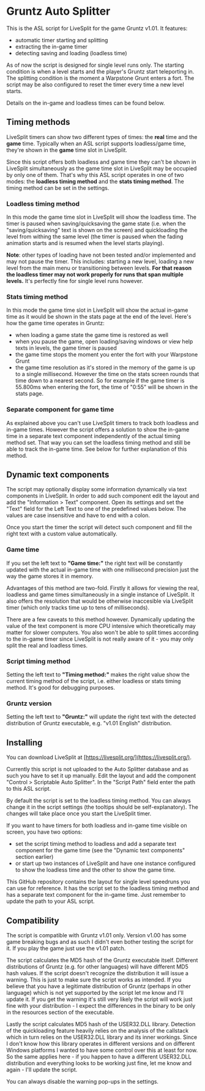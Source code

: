 # Gruntz Auto Splitter

This is the ASL script for LiveSplit for the game Gruntz v1.01. It features:
* automatic timer starting and splitting
* extracting the in-game timer
* detecting saving and loading (loadless time)

As of now the script is designed for single level runs only. The starting condition is when a level starts and the player's Gruntz start teleporting in. The splitting condition is the moment a Warpstone Grunt enters a fort. The script may be also configured to reset the timer every time a new level starts.

Details on the in-game and loadless times can be found below.

## Timing methods

LiveSplit timers can show two different types of times: the **real** time and the **game** time. Typically when an ASL script supports loadless/game time, they're shown in the **game** time slot in LiveSplit.

Since this script offers both loadless and game time they can't be shown in LiveSplit simultaneously as the game time slot in LiveSplit may be occupied by only one of them. That's why this ASL script operates in one of two modes: the **loadless timing method** and the **stats timing method**. The timing method can be set in the settings.

### Loadless timing method

In this mode the game time slot in LiveSplit will show the loadless time. The timer is paused when saving/quicksaving the game state (i.e. when the "saving/quicksaving" text is shown on the screen) and quickloading the level from withing the same level (the timer is paused when the fading animation starts and is resumed when the level starts playing). 

**Note**: other types of loading have not been tested and/or implemented and may not pause the timer. This includes: starting a new level, loading a new level from the main menu or transitioning between levels. **For that reason the loadless timer may not work properly for runs that span multiple levels.** It's perfectly fine for single level runs however.

### Stats timing method

In this mode the game time slot in LiveSplit will show the actual in-game time as it would be shown in the stats page at the end of the level. Here's how the game time operates in Gruntz:
* when loading a game state the game time is restored as well
* when you pause the game, open loading/saving windows or view help texts in levels, the game timer is paused
* the game time stops the moment you enter the fort with your Warpstone Grunt
* the game time resolution as it's stored in the memory of the game is up to a single millisecond. However the time on the stats screen rounds that time down to a nearest second. So for example if the game timer is 55.800ms when entering the fort, the time of "0:55" will be shown in the stats page.

### Separate component for game time

As explained above you can't use LiveSplit timers to track both loadless and in-game times. However the script offers a solution to show the in-game time in a separate text component independently of the actual timing method set. That way you can set the loadless timing method and still be able to track the in-game time. See below for further explanation of this method.

## Dynamic text components

The script may optionally display some information dynamically via text components in LiveSplit. In order to add such component edit the layout and add the "Information > Text" component. Open its settings and set the "Text" field for the Left Text to one of the predefined values below. The values are case insensitive and have to end with a colon.

Once you start the timer the script will detect such component and fill the right text with a custom value automatically.

### Game time

If you set the left text to **"Game time:"** the right text will be constantly updated with the actual in-game time with one millisecond precision just the way the game stores it in memory.

Advantages of this method are two-fold. Firstly it allows for viewing the real, loadless and game times simultaneously in a single instance of LiveSplit. It also offers the resolution that would be otherwise inaccesible via LiveSplit timer (which only tracks time up to tens of milliseconds).

There are a few caveats to this method however. Dynamically updating the value of the text component is more CPU intensive which theoretically may matter for slower computers. You also won't be able to split times according to the in-game timer since LiveSplit is not really aware of it - you may only split the real and loadless times.

### Script timing method

Setting the left text to **"Timing method:"** makes the right value show the current timing method of the script, i.e. either loadless or stats timing method. It's good for debugging purposes.

### Gruntz version

Setting the left text to **"Gruntz:"** will update the right text with the detected distribution of Gruntz executable, e.g. "v1.01 English" distribution.


## Installing

You can download LiveSplit at [https://livesplit.org/](https://livesplit.org/).

Currently this script is not uploaded to the Auto Splitter database and as such you have to set it up manually. Edit the layout and add the component "Control > Scriptable Auto Splitter". In the "Script Path" field enter the path to this ASL script.

By default the script is set to the loadless timing method. You can always change it in the script settings (the tooltips should be self-explanatory). The changes will take place once you start the LiveSplit timer.

If you want to have timers for both loadless and in-game time visible on screen, you have two options:
* set the script timing method to loadless and add a separate text component for the game time (see the "Dynamic text components" section earlier)
* or start up two instances of LiveSplit and have one instance configured to show the loadless time and the other to show the game time.

This GitHub repository contains the layout for single level speedruns you can use for reference. It has the script set to the loadless timing method and has a separate text component for the in-game time. Just remember to update the path to your ASL script.

## Compatibility

The script is compatible with Gruntz v1.01 only. Version v1.00 has some game breaking bugs and as such I didn't even bother testing the script for it. If you play the game just use the v1.01 patch.

The script calculates the MD5 hash of the Gruntz executable itself. Different distributions of Gruntz (e.g. for other languages) will have different MD5 hash values. If the script doesn't recognize the distribution it will issue a warning. This is just to make sure the script works as intended. If you believe that you have a legitimate distribution of Gruntz (perhaps in other language) which is not yet supported by the script let me know and I'll update it. If you get the warning it's still very likely the script will work just fine with your distribution - I expect the differences in the binary to be only in the resources section of the executable.

Lastly the script calculates MD5 hash of the USER32.DLL library. Detection of the quickloading feature heavily relies on the analysis of the callstack which in turn relies on the USER32.DLL library and its inner workings. Since I don't know how this library operates in different versions and on different Windows platforms I wanted to have some control over this at least for now. So the same applies here - if you happen to have a different USER32.DLL distribution and everything looks to be working just fine, let me know and again - I'll update the script.

You can always disable the warning pop-ups in the settings.